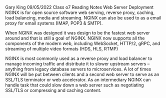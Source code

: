 Gary King
09/05/2022
Class o7 Reading Notes
Web Server Deployment
NGINX is for open source software web serving, reverse proxy, caching, load balancing, media and streaming.
NGINX can also be used to as a email proxy for email systems (IMAP, POP3 & SMTP).

When NGINX was designed it was design to be the fastest web server around and that is still a goal of NGINX.
NGINX now supports all the components of the modern web, including WebSocket, HTTP/2, gRPC, and streaming of multiple video formats (HDS, HLS, RTMP)

NGINX is most commonly used as a reverse proxy and load balancer to manage incoming traffic and distribute it to slower upstream servers – anything from legacy database servers to microservices.
A lot of times NGINX will be put between clients and a second web server to serve as an SSL/TLS terminator or web accelerator.
As an intermediary NGINX can handle task that could slow down a web server such as negotiating SSL/TLS or compressing and caching content.
